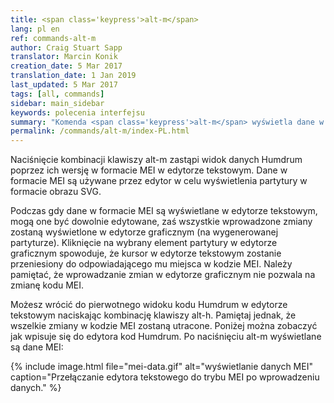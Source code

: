 ```yaml
---
title: <span class='keypress'>alt-m</span>
lang: pl en
ref: commands-alt-m
author: Craig Stuart Sapp
translator: Marcin Konik 
creation_date: 5 Mar 2017
translation_date: 1 Jan 2019
last_updated: 5 Mar 2017
tags: [all, commands]
sidebar: main_sidebar
keywords: polecenia interfejsu 
summary: "Komenda <span class='keypress'>alt-m</span> wyświetla dane w formacie MEI w edytorze tekstowym"
permalink: /commands/alt-m/index-PL.html
---
```


Naciśnięcie kombinacji klawiszy <span class="keypress">alt-m</span> zastąpi widok danych Humdrum
poprzez ich wersję w formacie MEI w edytorze tekstowym.
Dane w formacie MEI są używane przez edytor w celu wyświetlenia
partytury w formacie obrazu SVG. 

Podczas gdy dane w formacie MEI są wyświetlane w edytorze tekstowym,
mogą one być dowolnie edytowane, zaś wszystkie wprowadzone zmiany zostaną
wyświetlone w edytorze graficznym (na wygenerowanej partyturze).
Kliknięcie na wybrany element partytury w edytorze graficznym spowoduje,
że kursor w edytorze tekstowym zostanie przeniesiony do odpowiadającego
mu miejsca w kodzie MEI. Należy pamiętać, że wprowadzanie zmian w edytorze
graficznym nie pozwala na zmianę kodu MEI.

Możesz wrócić do pierwotnego widoku kodu Humdrum w edytorze tekstowym
naciskając kombinację klawiszy <span class="keypress">alt-h</span>. Pamiętaj
jednak, że wszelkie zmiany w kodzie MEI zostaną utracone. Poniżej można zobaczyć
jak wpisuje się do edytora kod Humdrum. Po naciśnięciu <span class="keypress">alt-m</span>
wyświetlane są dane MEI:

{% include image.html
	file="mei-data.gif"
	alt="wyświetlanie danych MEI"
	caption="Przełączanie edytora tekstowego do trybu MEI po wprowadzeniu danych."
%}



